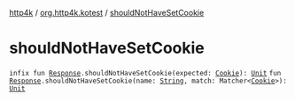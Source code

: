 [http4k](../index.md) / [org.http4k.kotest](index.md) / [shouldNotHaveSetCookie](./should-not-have-set-cookie.md)

# shouldNotHaveSetCookie

`infix fun `[`Response`](../org.http4k.core/-response/index.md)`.shouldNotHaveSetCookie(expected: `[`Cookie`](../org.http4k.core.cookie/-cookie/index.md)`): `[`Unit`](https://kotlinlang.org/api/latest/jvm/stdlib/kotlin/-unit/index.html)
`fun `[`Response`](../org.http4k.core/-response/index.md)`.shouldNotHaveSetCookie(name: `[`String`](https://kotlinlang.org/api/latest/jvm/stdlib/kotlin/-string/index.html)`, match: Matcher<`[`Cookie`](../org.http4k.core.cookie/-cookie/index.md)`>): `[`Unit`](https://kotlinlang.org/api/latest/jvm/stdlib/kotlin/-unit/index.html)